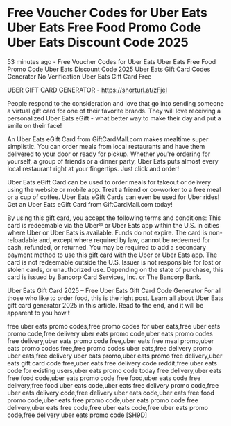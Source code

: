 # Free Voucher Codes for Uber Eats Uber Eats Free Food Promo Code Uber Eats Discount Code 2025

53 minutes ago - Free Voucher Codes for Uber Eats Uber Eats Free Food Promo Code Uber Eats Discount Code 2025 Uber Eats Gift Card Codes Generator No Verification Uber Eats Gift Card Free


UBER GIFT CARD GENERATOR - https://shorturl.at/zFjeI

People respond to the consideration and love that go into sending someone a virtual gift card for one of their favorite brands. They will love receiving a personalized Uber Eats eGift - what better way to make their day and put a smile on their face!

An Uber Eats eGift Card from GiftCardMall.com makes mealtime super simplistic. You can order meals from local restaurants and have them delivered to your door or ready for pickup. Whether you're ordering for yourself, a group of friends or a dinner party, Uber Eats puts almost every local restaurant right at your fingertips. Just click and order!

Uber Eats eGift Card can be used to order meals for takeout or delivery using the website or mobile app. Treat a friend or co-worker to a free meal or a cup of coffee. Uber Eats eGift Cards can even be used for Uber rides! Get an Uber Eats eGift Card from GiftCardMall.com today!

By using this gift card, you accept the following terms and conditions: This card is redeemable via the Uber®️ or Uber Eats app within the U.S. in cities where Uber or Uber Eats is available. Funds do not expire. The card is non-reloadable and, except where required by law, cannot be redeemed for cash, refunded, or returned. You may be required to add a secondary payment method to use this gift card with the Uber or Uber Eats app. The card is not redeemable outside the U.S. Issuer is not responsible for lost or stolen cards, or unauthorized use. Depending on the state of purchase, this card is issued by Bancorp Card Services, Inc. or The Bancorp Bank.

Uber Eats Gift Card 2025 – Free Uber Eats Gift Card Code Generator For all those who like to order food, this is the right post. Learn all about Uber Eats gift card generator 2025 in this article. Read to the end, and it will be apparent to you how t

free uber eats promo codes,free promo codes for uber eats,free uber eats promo code,free delivery uber eats promo code,uber eats promo codes free delivery,uber eats promo code free,uber eats free meal promo,uber eats promo codes free,free promo codes uber eats,free delivery promo uber eats,free delivery uber eats promo,uber eats promo free delivery,uber eats gift card code free,uber eats free delivery code reddit,free uber eats code for existing users,uber eats promo code today free delivery,uber eats free food code,uber eats promo code free food,uber eats code free delivery,free food uber eats code,uber eats free delivery promo code,free uber eats delivery code,free delivery uber eats code,uber eats free food promo code,uber eats free promo code,uber eats promo code free delivery,uber eats free code,free uber eats code,free uber eats promo code,free delivery uber eats promo code [SH9D]

